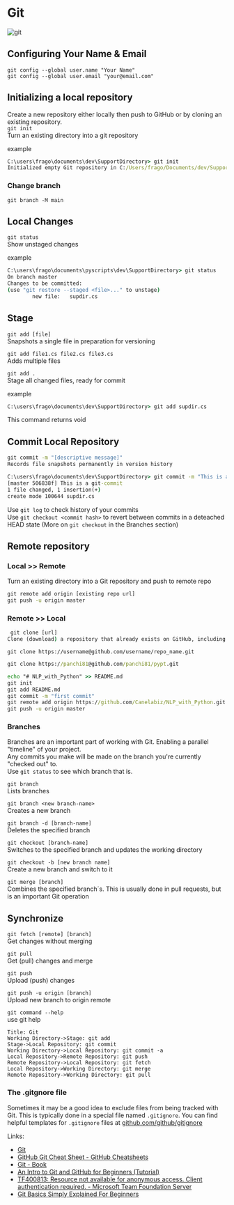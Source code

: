 # Git

![git](https://git-scm.com/images/logos/2color-lightbg@2x.png)

## Configuring Your Name & Email

`git config --global user.name "Your Name"`  
`git config --global user.email "your@email.com"`

## Initializing a local repository

Create a new repository either locally then push to GitHub or by cloning an existing repository.  
`git init`  
Turn an existing directory into a git repository

example

```cmd
C:\users\frago\documents\dev\SupportDirectory> git init
Initialized empty Git repository in C:/Users/frago/Documents/dev/SupportDirectory/.git/
```

### Change branch

`git branch -M main`

## Local Changes

`git status`  
Show unstaged changes

example

```cmd
C:\users\frago\documents\pyscripts\dev\SupportDirectory> git status
On branch master
Changes to be committed:
(use "git restore --staged <file>..." to unstage)
        new file:   supdir.cs
```

## Stage

`git add [file]`  
Snapshots a single file in preparation for versioning

`git add file1.cs file2.cs file3.cs`  
Adds multiple files

`git add .`  
Stage all changed files, ready for commit

example

```cmd
C:\users\frago\documents\dev\SupportDirectory> git add supdir.cs
```

This command returns void

## Commit Local Repository

```cmd
git commit -m "[descriptive message]"
Records file snapshots permanently in version history

C:\users\frago\documents\dev\SupportDirectory> git commit -m "This is a git-commit"
[master 506838f] This is a git-commit
1 file changed, 1 insertion(+)
create mode 100644 supdir.cs
```

Use `git log` to check history of your commits  
Use `git checkout <commit hash>` to revert between commits in a deteached HEAD state (More on `git checkout` in the Branches section)

## Remote repository

### Local >> Remote  

Turn an existing directory into a Git repository and push to remote repo

```cmd
git remote add origin [existing repo url]
git push -u origin master
```

### Remote >> Local

```cmd
 git clone [url]
Clone (download) a repository that already exists on GitHub, including all of the files, branches, and commits
```

`git clone https://username@github.com/username/repo_name.git`

```cmd
git clone https://panchi81@github.com/panchi81/pypt.git
```

```cmd
echo "# NLP_with_Python" >> README.md
git init
git add README.md
git commit -m "first commit"
git remote add origin https://github.com/Canelabiz/NLP_with_Python.git
git push -u origin master
```

### Branches

Branches are an important part of working with Git. Enabling a parallel "timeline" of your project.  
Any commits you make will be made on the branch you're currently "checked out" to.  
Use `git status` to see which branch that is.

`git branch`  
Lists branches

`git branch <new branch-name>`  
Creates a new branch

`git branch -d [branch-name]`  
Deletes the specified branch

`git checkout [branch-name]`  
Switches to the specified branch and updates the working directory

`git checkout -b [new branch name]`  
Create a new branch and switch to it

`git merge [branch]`  
Combines the specified branch´s. This is usually done in pull requests, but is an important Git operation

## Synchronize

`git fetch [remote] [branch]`  
Get changes without merging

`git pull`  
Get (pull) changes and merge

`git push`  
Upload (push) changes

`git push -u origin [branch]`  
Upload new branch to origin remote

`git command --help`  
use git help

```sequence
Title: Git
Working Directory->Stage: git add
Stage->Local Repository: git commit
Working Directory->Local Repository: git commit -a
Local Repository->Remote Repository: git push
Remote Repository->Local Repository: git fetch
Local Repository->Working Directory: git merge
Remote Repository->Working Directory: git pull
```

### The .gitgnore file

Sometimes it may be a good idea to exclude files from being
tracked with Git. This is typically done in a special file named
`.gitignore`. You can find helpful templates for `.gitignore`
files at [github.com/github/gitignore](github.com/github/gitignore)

Links:

* [Git](https://git-scm.com/)
* [GitHub Git Cheat Sheet - GitHub Cheatsheets](https://github.github.com/training-kit/downloads/github-git-cheat-sheet/)
* [Git - Book](https://git-scm.com/book)
* [An Intro to Git and GitHub for Beginners (Tutorial)](https://product.hubspot.com/blog/git-and-github-tutorial-for-beginners)
* [TF400813: Resource not available for anonymous access. Client authentication required. - Microsoft Team Foundation Server](https://tfs.beijerelectronics.com/HmiDev/TFS-TestProject/_versionControl)
* [Git Basics Simply Explained For Beginners](https://blog.shahednasser.com/git-basics-for-beginners/)
